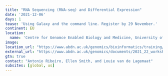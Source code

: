 ```yaml
---
title: "RNA Sequencing (RNA-seq) and Differential Expression"
date: '2021-12-06'
days: 1
tease: 'Using Galaxy and the command line. Register by 29 November.'
continent: EU
location:
  name: 'Centre for Genomce Enabled Biology and Medicine, University of Aberdeen, Aberdeen, United Kingdom'
image:
location_url: "https://www.abdn.ac.uk/genomics/bioinformatics/training/current-workshops/"
external_url: "https://www.abdn.ac.uk/genomics/documents/2021_22_workshops/RNA_Sequencing_2021.pdf"
gtn: true
contact: "Antonio Ribeiro, Ellen Smith, and Louie van de Lagemaat"
subsites: [global, us]
---
```

